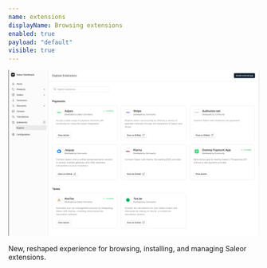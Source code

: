 ```yaml
---
name: extensions
displayName: Browsing extensions
enabled: true
payload: "default"
visible: true
---
```


![Extensions](./images/extensions.png)

New, reshaped experience for browsing, installing, and managing Saleor extensions.


